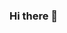 ### Hi there 👋

<!--
**joshitrigun/joshitrigun** is a ✨ _special_ ✨ repository because its `README.md` (this file) appears on your GitHub profile.

Here are some ideas to get you started:

- 🔭 I’m currently working on customized pipes for a PWA and 🌱 I’m currently learning Salesforce
- 👯 I’m looking for a full time position in Software Development(Front-End) position.
- 💬 Ask me about my e-commerce projects for web and mobile.
- 📫 How to reach me: trigunjoshi@gmail.com
- 😄 Pronouns: he/him
- ⚡ Fun fact: Love to go for outdoor sports and currently fond of skiing
-->
